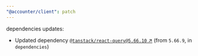 ```yaml
---
"@accounter/client": patch
---
```

dependencies updates:
  - Updated dependency [`@tanstack/react-query@5.66.10` ↗︎](https://www.npmjs.com/package/@tanstack/react-query/v/5.66.10) (from `5.66.9`, in `dependencies`)
